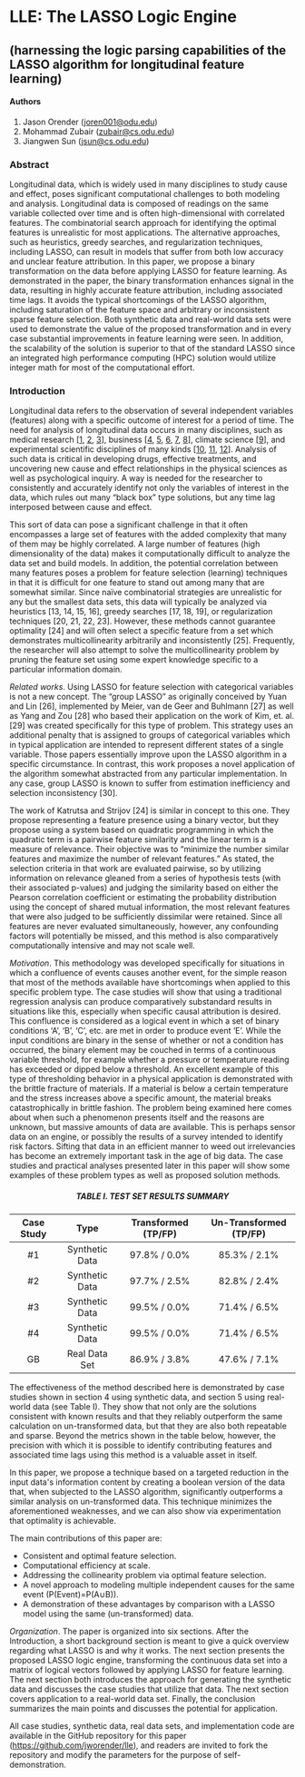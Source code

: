 # LLE: The LASSO Logic Engine
## (harnessing the logic parsing capabilities of the LASSO algorithm for longitudinal feature learning)

#### Authors
1. Jason Orender (<a href = "mailto:joren001@odu.edu">joren001@odu.edu</a>)
2. Mohammad Zubair (<a href = "mailto:zubair@cs.odu.edu">zubair@cs.odu.edu</a>)
3. Jiangwen Sun (<a href = "jsun@cs.odu.edu">jsun@cs.odu.edu</a>)

### Abstract  
Longitudinal data, which is widely used in many disciplines to study cause and
effect, poses significant computational challenges to both modeling and
analysis.  Longitudinal data is composed of readings on the same variable
collected over time and is often high-dimensional with correlated features.  The
combinatorial search approach for identifying the optimal features is
unrealistic for most applications.  The alternative approaches, such as
heuristics, greedy searches, and regularization techniques, including LASSO, can
result in models that suffer from both low accuracy and unclear feature
attribution. In this paper, we propose a binary transformation on the data
before applying LASSO for feature learning.  As demonstrated in the paper, the
binary transformation enhances signal in the data, resulting in highly accurate
feature attribution, including associated time lags. It avoids the typical
shortcomings of the LASSO algorithm, including saturation of the feature space
and arbitrary or inconsistent sparse feature selection.  Both synthetic data and
real-world data sets were used to demonstrate the value of the proposed
transformation and in every case substantial improvements in feature learning
were seen.  In addition, the scalability of the solution is superior to that of
the standard LASSO since an integrated high performance computing (HPC) solution
would utilize integer math for most of the computational effort.

### Introduction

Longitudinal data refers to the observation of several independent variables
(features) along with a specific outcome of interest for a period of time. The
need for analysis of longitudinal data occurs in many disciplines, such as
medical research [<a href="https://escholarship.org/content/qt67p9d40p/qt67p9d40p.pdf">1</a>, <a href="https://www.researchgate.net/profile/L-Alan-Sroufe-2/publication/5390481_The_Construction_of_Experience_A_Longitudinal_Study_of_Representation_and_Behavior/links/5c327a83458515a4c712b2ed/The-Construction-of-Experience-A-Longitudinal-Study-of-Representation-and-Behavior.pdf">2</a>, <a href="https://www.liebertpub.com/doi/pdf/10.1089/neu.2016.4677">3</a>], business [<a href="https://scholar.google.com/scholar?hl=en&as_sdt=0%2C47&q=Evolving+sustainably%3A+A+longitudinal+study+of+corporate+sustainable+development.+Strategic+management+journal&btnG=">4</a>, <a href="https://scholar.google.com/scholar?hl=en&as_sdt=0%2C47&q=achievement+and+entrepreneurship%3A+A++longitudinal+study&btnG=">5</a>, <a href="https://www.researchgate.net/profile/Colette-Henry-2/publication/247738795_The_Effectiveness_of_Training_for_New_Business_CreationA_Longitudinal_Study/links/54ca0a200cf2807dcc288644/The-Effectiveness-of-Training-for-New-Business-CreationA-Longitudinal-Study.pdf">6</a>, <a href="https://scholar.google.com/scholar?hl=en&as_sdt=0%2C47&q=A+longitudinal+study+of++climates.+Journal+of+organizational+behavior&btnG=">7</a>, <a href="https://scholar.google.com/scholar?hl=en&as_sdt=0%2C47&q=Team++climate%2C+climate+strength+and+team+performance.+A+longitudinal+study&btnG=">8</a>], climate science [<a href="https://link.springer.com/article/10.1007/s00484-010-0396-z">9</a>], and
experimental scientific disciplines of many kinds [<a href="https://www.frontiersin.org/articles/10.3389/fgene.2019.00963/full">10</a>, <a href="https://academic.oup.com/nar/article/50/5/e27/6457960">11</a>, <a href="https://scholar.google.com/scholar?hl=en&as_sdt=0%2C47&q=Age-related++changes+in+intramuscular+and+subcutaneous+fat+content+and+fatty+acid++composition+in+growing+pigs+using+longitudinal+data&btnG=">12</a>]. Analysis of such
data is critical in developing drugs, effective treatments, and uncovering new
cause and effect relationships in the physical sciences as well as psychological
inquiry.  A way is needed for the researcher to consistently and accurately
identify not only the variables of interest in the data, which rules out many
“black box” type solutions, but any time lag interposed between cause and
effect.

This sort of data can pose a significant challenge in that it often encompasses
a large set of features with the added complexity that many of them may be
highly correlated. A large number of features (high dimensionality of the data)
makes it computationally difficult to analyze the data set and build models. In
addition, the potential correlation between many features poses a problem for
feature selection (learning) techniques in that it is difficult for one feature
to stand out among many that are somewhat similar.  Since naïve combinatorial
strategies are unrealistic for any but the smallest data sets, this data will
typically be analyzed via heuristics [13, 14, 15, 16], greedy searches [17, 18,
19], or regularization techniques [20, 21, 22, 23].  However, these methods
cannot guarantee optimality [24] and will often select a specific feature from
a set which demonstrates multicollinearity arbitrarily and inconsistently [25].
Frequently, the researcher will also attempt to solve the multicollinearity
problem by pruning the feature set using some expert knowledge specific to a
particular information domain.

*Related works*. Using LASSO for feature selection with categorical variables is
not a new concept.  The “group LASSO” as originally conceived by Yuan and Lin
[26], implemented by Meier, van de Geer and Buhlmann [27] as well as Yang and
Zou [28] who based their application on the work of Kim, et. al. [29] was
created specifically for this type of problem.  This strategy uses an additional
penalty that is assigned to groups of categorical variables which in typical
application are intended to represent different states of a single variable.
Those papers essentially improve upon the LASSO algorithm in a specific
circumstance. In contrast, this work proposes a novel application of the
algorithm somewhat abstracted from any particular implementation. In any case,
group LASSO is known to suffer from estimation inefficiency and selection
inconsistency [30].

The work of Katrutsa and Strijov [24] is similar in concept to this one.  They
propose representing a feature presence using a binary vector, but they
propose using a system based on quadratic programming in which the quadratic
term is a pairwise feature similarity and the linear term is a measure of
relevance.  Their objective was to “minimize the number similar features and
maximize the number of relevant features.”  As stated, the selection criteria in
that work are evaluated pairwise, so by utilizing information on relevance
gleaned from a series of hypothesis tests (with their associated p-values) and
judging the similarity based on either the Pearson correlation coefficient or
estimating the probability distribution using the concept of shared mutual
information, the most relevant features that were also judged to be sufficiently
dissimilar were retained.  Since all features are never evaluated
simultaneously, however, any confounding factors will potentially be missed, and
this method is also comparatively computationally intensive and may not scale
well.

*Motivation*. This methodology was developed specifically for situations in
which a confluence of events causes another event, for the simple reason that
most of the methods available have shortcomings when applied to this specific
problem type. The case studies will show that using a traditional regression
analysis can produce comparatively substandard results in situations like this,
especially when specific causal attribution is desired.  This confluence is
considered as a logical event in which a set of binary conditions ‘A’, ‘B’, ‘C’,
etc. are met in order to produce event ‘E’.  While the input conditions are
binary in the sense of whether or not a condition has occurred, the binary
element may be couched in terms of a continuous variable threshold, for example
whether a pressure or temperature reading has exceeded or dipped below a
threshold. An excellent example of this type of thresholding behavior in a
physical application is demonstrated with the brittle fracture of materials.  If
a material is below a certain temperature and the stress increases above a
specific amount, the material breaks catastrophically in brittle fashion.  The
problem being examined here comes about when such a phenomenon presents itself
and the reasons are unknown, but massive amounts of data are available.  This is
perhaps sensor data on an engine, or possibly the results of a survey intended
to identify risk factors.  Sifting that data in an efficient manner to weed out
irrelevancies has become an extremely important task in the age of big data.
The case studies and practical analyses presented later in this paper will show
some examples of these problem types as well as proposed solution methods.

<h5 align="center">TABLE I. 	TEST SET RESULTS SUMMARY</h5>  

Case Study  | Type           | Transformed (TP/FP)  | Un-Transformed (TP/FP)  |
:----------:|:--------------:|:--------------------:|:-----------------------:|
#1          | Synthetic Data | 97.8% / 0.0%         | 85.3% / 2.1%            |
#2          | Synthetic Data | 97.7% / 2.5%         | 82.8% / 2.4%            |
#3          | Synthetic Data | 99.5% / 0.0%         | 71.4% / 6.5%            |
#4          | Synthetic Data | 99.5% / 0.0%         | 71.4% / 6.5%            |
GB          | Real Data Set  | 86.9% / 3.8%         | 47.6% / 7.1%           |

The effectiveness of the method described here is demonstrated by case studies
shown in section 4 using synthetic data, and section 5 using real-world data
(see Table I).  They show that not only are the solutions consistent with known
results and that they reliably outperform the same calculation on un-transformed
data, but that they are also both repeatable and sparse. Beyond the metrics
shown in the table below, however, the precision with which it is possible to
identify contributing features and associated time lags using this method is a
valuable asset in itself.

In this paper, we propose a technique based on a targeted reduction in the input
data's information content by creating a boolean version of the data that, when
subjected to the LASSO algorithm, significantly outperforms a similar analysis
on un-transformed data.  This technique minimizes the aforementioned weaknesses,
and we can also show via experimentation that optimality is achievable.

The main contributions of this paper are:

- Consistent and optimal feature selection.
- Computational efficiency at scale.
- Addressing the collinearity problem via optimal feature selection.
- A novel approach to modeling multiple independent causes for the same event
(P(Event)=P(A∪B)).
- A demonstration of these advantages by comparison with a LASSO model using the
same (un-transformed) data.

*Organization*.  The paper is organized into six sections.  After the
Introduction, a short background section is meant to give a quick overview
regarding what LASSO is and why it works.  The next section presents the
proposed LASSO logic engine, transforming the continuous data set into a matrix
of logical vectors followed by applying LASSO for feature learning.  The next
section both introduces the approach for generating the synthetic data and
discusses the case studies that utilize that data.  The next section covers
application to a real-world data set. Finally, the conclusion summarizes the
main points and discusses the potential for application.

All case studies, synthetic data, real data sets, and implementation code are
available in the GitHub repository for this paper
(https://github.com/jworender/lle), and readers are invited to fork the
repository and modify the parameters for the purpose of self-demonstration.

	
